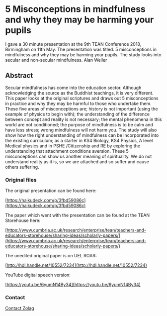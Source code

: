 # 5 Misconceptions in mindfulness and why they may be harming your pupils

I gave a 30 minute presentation at the 9th TEAN Conference 2018, Birmingham on 11th May. The presentation was titled. 5 misconceptions in mindfulness and why they may be harming your pupils. The study looks into secular and non-secular mindfulness. Alan Weller 

## Abstract

Secular mindfulness has come into the education sector. Although acknowledging the source as the Buddhist teachings, it is very different. This paper looks at the original scriptures and draws out 5 misconceptions in practice and why they may be harmful to those who undertake them. These five areas of misconceptions are; history is not important (using the example of physics to begin with); the understanding of the difference between concept and reality is not necessary; the mental phenomena in this world are not conditioned; the purpose of mindfulness is to be calm and have less stress; wrong mindfulness will not harm you. The study will also show how the right understanding of mindfulness can be incorporated into the existing curriculum; as a starter in KS4 Biology, KS4 Physics, A level Medical physics and in PSHE /Citizenship and RE by exploring the understanding that attachment conditions aversion. These 5 misconceptions can show us another meaning of spirituality. We do not understand reality as it is, so we are attached and so suffer and cause others suffering.

### Original files

The original presentation can be found here:

[https://haikudeck.com/p/3fbd59086c](https://haikudeck.com/p/3fbd59086c)

The paper which went with the presentation can be found at the TEAN Storehouse here:

[https://www.cumbria.ac.uk/research/enterprise/tean/teachers-and-educators-storehouse/sharing-ideas/scholarly-papers/](https://www.cumbria.ac.uk/research/enterprise/tean/teachers-and-educators-storehouse/sharing-ideas/scholarly-papers/)

The unedited original paper is on UEL ROAR:

[http://hdl.handle.net/10552/7234](http://hdl.handle.net/10552/7234)


YouTube digital speech version:

[https://youtu.be/6yumN14By34](https://youtu.be/6yumN14By34)

### Contact
[Contact Zolag](https://docs.google.com/forms/d/e/1FAIpQLSf5lxYq2sVNpwgGuSzN51IMZVEdLB_KhzTKzqvW3hQo9CcZVg/viewform?usp=sf_link)
